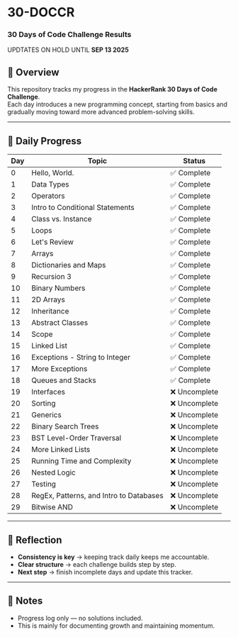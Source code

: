 # 30-DOCCR  
### 30 Days of Code Challenge Results

UPDTATES ON HOLD UNTIL **SEP 13 2025**

## 📖 Overview
This repository tracks my progress in the **HackerRank 30 Days of Code Challenge**.  
Each day introduces a new programming concept, starting from basics and gradually moving toward more advanced problem-solving skills.

---

## 📅 Daily Progress
| Day | Topic                                   | Status        |
|-----|-----------------------------------------|---------------|
| 0   | Hello, World.                           | ✅ Complete   |
| 1   | Data Types                              | ✅ Complete   |
| 2   | Operators                               | ✅ Complete   |
| 3   | Intro to Conditional Statements         | ✅ Complete   |
| 4   | Class vs. Instance                      | ✅ Complete   |
| 5   | Loops                                   | ✅ Complete   |
| 6   | Let's Review                            | ✅ Complete   |
| 7   | Arrays                                  | ✅ Complete   |
| 8   | Dictionaries and Maps                   | ✅ Complete   |
| 9   | Recursion 3                             | ✅ Complete   |
| 10  | Binary Numbers                          | ✅ Complete   |
| 11  | 2D Arrays                               | ✅ Complete   |
| 12  | Inheritance                             | ✅ Complete   |
| 13  | Abstract Classes                        | ✅ Complete   |
| 14  | Scope                                   | ✅ Complete   |
| 15  | Linked List                             | ✅ Complete   |
| 16  | Exceptions - String to Integer          | ✅ Complete   |
| 17  | More Exceptions                         | ✅ Complete   |
| 18  | Queues and Stacks                       | ✅ Complete   |
| 19  | Interfaces                              | ❌ Uncomplete |
| 20  | Sorting                                 | ❌ Uncomplete |
| 21  | Generics                                | ❌ Uncomplete |
| 22  | Binary Search Trees                     | ❌ Uncomplete |
| 23  | BST Level-Order Traversal               | ❌ Uncomplete |
| 24  | More Linked Lists                       | ❌ Uncomplete |
| 25  | Running Time and Complexity             | ❌ Uncomplete |
| 26  | Nested Logic                            | ❌ Uncomplete |
| 27  | Testing                                 | ❌ Uncomplete |
| 28  | RegEx, Patterns, and Intro to Databases | ❌ Uncomplete |
| 29  | Bitwise AND                             | ❌ Uncomplete |

---

## 📝 Reflection
- **Consistency is key** → keeping track daily keeps me accountable.  
- **Clear structure** → each challenge builds step by step.  
- **Next step** → finish incomplete days and update this tracker.  

---

## 📌 Notes
- Progress log only — no solutions included.  
- This is mainly for documenting growth and maintaining momentum.  
